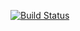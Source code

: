 [![Build Status](https://travis-ci.org/ndthanhdev/svc-pool.svg?branch=develop)](https://travis-ci.org/ndthanhdev/svc-pool)
